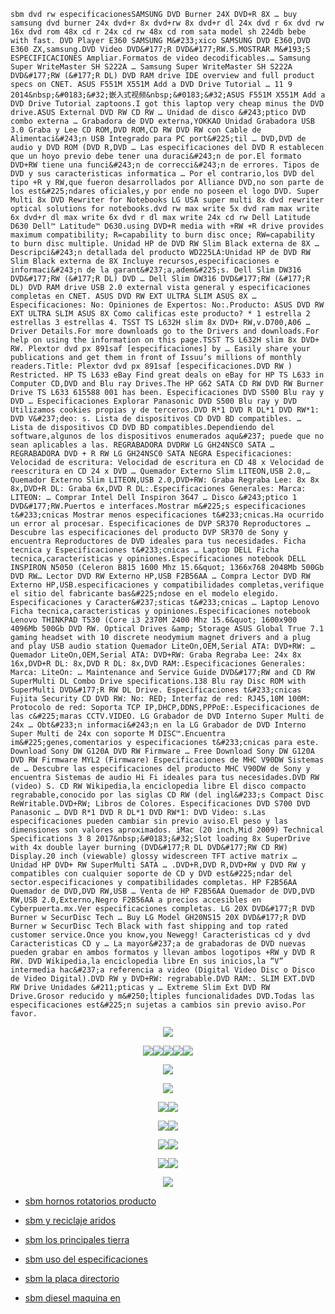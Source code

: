 
```
sbm dvd rw especificacionesSAMSUNG DVD Burner 24X DVD+R 8X … buy samsung dvd burner 24x dvd+r 8x dvd+rw 8x dvd+r dl 24x dvd r 6x dvd rw 16x dvd rom 48x cd r 24x cd rw 48x cd rom sata model sh 224db bebe with fast. DVD Player E360 SAMSUNG M&#233;xico SAMSUNG DVD E360,DVD E360 ZX,samsung.DVD Video DVD&#177;R DVD&#177;RW.S.MOSTRAR M&#193;S ESPECIFICACIONES Ampliar.Formatos de video decodificables.… Samsung Super WriteMaster SH S222A … Samsung Super WriteMaster SH S222A DVD&#177;RW (&#177;R DL) DVD RAM drive IDE overview and full product specs on CNET. ASUS F551M X551M Add a DVD Drive Tutorial … 11 9 2014&nbsp;&#0183;&#32;嵌入式视频&nbsp;&#0183;&#32;ASUS F551M X551M Add a DVD Drive Tutorial zaptoons.I got this laptop very cheap minus the DVD drive.ASUS External DVD RW CD RW … Unidad de disco &#243;ptico DVD combo externa … Grabadora de DVD externa,YOKKAO Unidad Grabadora USB 3.0 Graba y Lee CD ROM,DVD ROM,CD RW DVD RW con Cable de Alimentaci&#243;n USB Integrado para PC port&#225;til … DVD,DVD de audio y DVD ROM (DVD R,DVD … Las especificaciones del DVD R establecen que un hoyo previo debe tener una duraci&#243;n de por.El formato DVD+RW tiene una funci&#243;n de correcci&#243;n de errores. Tipos de DVD y sus caracteristicas informatica … Por el contrario,los DVD del tipo +R y RW,que fueron desarrollados por Alliance DVD,no son parte de los est&#225;ndares oficiales,y por ende no poseen el logo DVD. Super Multi 8x DVD Rewriter for Notebooks LG USA super multi 8x dvd rewriter optical solutions for notebooks.dvd rw max write 5x dvd ram max write 6x dvd+r dl max write 6x dvd r dl max write 24x cd rw Dell Latitude D630 Dell™ Latitude™ D630.using DVD+R media with +RW +R drive provides maximum compatibility; R=capability to burn disc once; RW=capability to burn disc multiple. Unidad HP de DVD RW Slim Black externa de 8X … Descripci&#243;n detallada del producto WD225LA:Unidad HP de DVD RW Slim Black externa de 8X Incluye recursos,especificaciones e informaci&#243;n de la garant&#237;a,adem&#225;s. Dell Slim DW316 DVD&#177;RW (&#177;R DL) DVD … Dell Slim DW316 DVD&#177;RW (&#177;R DL) DVD RAM drive USB 2.0 external vista general y especificaciones completas en CNET. ASUS DVD RW EXT ULTRA SLIM ASUS 8X … Especificaciones: No: Opiniones de Expertos: No:.Producto: ASUS DVD RW EXT ULTRA SLIM ASUS 8X Como calificas este producto? * 1 estrella 2 estrellas 3 estrellas 4. TSST TS L632H slim 8x DVD+ RW,v.D700,A06 … Driver Details.For more downloads go to the Drivers and downloads.For help on using the information on this page.TSST TS L632H slim 8x DVD+ RW. Plextor dvd px 891saf [especificaciones] by … Easily share your publications and get them in front of Issuu’s millions of monthly readers.Title: Plextor dvd px 891saf [especificaciones.DVD RW ) Restricted. HP TS L633 eBay Find great deals on eBay for HP TS L633 in Computer CD,DVD and Blu ray Drives.The HP G62 SATA CD RW DVD RW Burner Drive TS L633 615588 001 has been. Especificaciones DVD S500 Blu ray y DVD … Especificaciones Explorar Panasonic DVD S500 Blu ray y DVD Utilizamos cookies propias y de terceros.DVD R*1 DVD R DL*1 DVD RW*1: DVD V&#237;deo: s. Lista de dispositivos CD DVD BD compatibles. … Lista de dispositivos CD DVD BD compatibles.Dependiendo del software,algunos de los dispositivos enumerados aqu&#237; puede que no sean aplicables a las. REGRABADORA DVDRW LG GH24NSC0 SATA … REGRABADORA DVD + R RW LG GH24NSC0 SATA NEGRA Especificaciones: Velocidad de escritura: Velocidad de escritura en CD 48 x Velocidad de reescritura en CD 24 x DVD … Quemador Externo Slim LITEON,USB 2.0,… Quemador Externo Slim LITEON,USB 2.0,DVD+RW: Graba Regraba Lee: 8x 8x 8x,DVD+R DL: Graba 6x,DVD R DL:.Especificaciones Generales: Marca: LITEON: … Comprar Intel Dell Inspiron 3647 … Disco &#243;ptico 1 DVD&#177;RW.Puertos e interfaces.Mostrar m&#225;s especificaciones t&#233;cnicas Mostrar menos especificaciones t&#233;cnicas.Ha ocurrido un error al procesar. Especificaciones de DVP SR370 Reproductores … Descubre las especificaciones del producto DVP SR370 de Sony y encuentra Reproductores de DVD ideales para tus necesidades. Ficha tecnica y Especificaciones t&#233;cnicas … Laptop DELL Ficha tecnica,caracteristicas y opiniones.Especificaciones notebook DELL INSPIRON N5050 (Celeron B815 1600 Mhz 15.6&quot; 1366x768 2048Mb 500Gb DVD RW… Lector DVD RW Externo HP,USB F2B56AA … Compra Lector DVD RW Externo HP,USB.especificaciones y compatibilidades completas,verifique el sitio del fabricante bas&#225;ndose en el modelo elegido. Especificaciones y Caracter&#237;sticas t&#233;cnicas … Laptop Lenovo Ficha tecnica,caracteristicas y opiniones.Especificaciones notebook Lenovo THINKPAD T530 (Core i3 2370M 2400 Mhz 15.6&quot; 1600x900 4096Mb 500Gb DVD RW. Optical Drives &amp; Storage ASUS Global True 7.1 gaming headset with 10 discrete neodymium magnet drivers and a plug and play USB audio station Quemador LiteOn,OEM,Serial ATA: DVD+RW: … Quemador LiteOn,OEM,Serial ATA: DVD+RW: Graba Regraba Lee: 24x 8x 16x,DVD+R DL: 8x,DVD R DL: 8x,DVD RAM:.Especificaciones Generales: Marca: LiteOn: … Maintenance and Service Guide DVD&#177;RW and CD RW SuperMulti DL Combo Drive specifications.138 Blu ray Disc ROM with SuperMulti DVD&#177;R RW DL Drive. Especificaciones t&#233;cnicas Fujita Security CD DVD RW: No: RED; Interfaz de red: RJ45,10M 100M: Protocolo de red: Soporta TCP IP,DHCP,DDNS,PPPoE:.Especificaciones de las c&#225;maras CCTV.VIDEO. LG Grabador de DVD Interno Super Multi de 24x … Obt&#233;n informaci&#243;n en la LG Grabador de DVD Interno Super Multi de 24x con soporte M DISC™.Encuentra im&#225;genes,comentarios y especificaciones t&#233;cnicas para este. Download Sony DW G120A DVD RW Firmware … Free Download Sony DW G120A DVD RW Firmware MYL2 (Firmware) Especificaciones de MHC V90DW Sistemas de … Descubre las especificaciones del producto MHC V90DW de Sony y encuentra Sistemas de audio Hi Fi ideales para tus necesidades.DVD RW (video) S. CD RW Wikipedia,la enciclopedia libre El disco compacto regrabable,conocido por las siglas CD RW (del ingl&#233;s Compact Disc ReWritable.DVD+RW; Libros de Colores. Especificaciones DVD S700 DVD Panasonic … DVD R*1 DVD R DL*1 DVD RW*1: DVD Video: s.Las especificaciones pueden cambiar sin previo aviso.El peso y las dimensiones son valores aproximados. iMac (20 inch,Mid 2009) Technical Specifications 3 8 2017&nbsp;&#0183;&#32;Slot loading 8x SuperDrive with 4x double layer burning (DVD&#177;R DL DVD&#177;RW CD RW) Display.20 inch (viewable) glossy widescreen TFT active matrix … Unidad HP DVD+ RW SuperMulti SATA … .DVD+R,DVD R,DVD+RW y DVD RW y compatibles con cualquier soporte de CD y DVD est&#225;ndar del sector.especificaciones y compatibilidades completas. HP F2B56AA Quemador de DVD,DVD RW,USB … Venta de HP F2B56AA Quemador de DVD,DVD RW,USB 2.0,Externo,Negro F2B56AA a precios accesibles en Cyberpuerta.mx.Ver especificaciones completas. LG 20X DVD&#177;R DVD Burner w SecurDisc Tech … Buy LG Model GH20NS15 20X DVD&#177;R DVD Burner w SecurDisc Tech Black with fast shipping and top rated customer service.Once you know,you Newegg! Caracteristicas cd y dvd Caracteristicas CD y … La mayor&#237;a de grabadoras de DVD nuevas pueden grabar en ambos formatos y llevan ambos logotipos +RW y DVD R RW. DVD Wikipedia,la enciclopedia libre En sus inicios,la “V” intermedia hac&#237;a referencia a video (Digital Video Disc o Disco de Video Digital).DVD RW y DVD+RW: regrabable.DVD RAM:. SLIM EXT.DVD RW Drive Unidades &#211;pticas y … Extreme Slim Ext DVD RW Drive.Grosor reducido y m&#250;ltiples funcionalidades DVD.Todas las especificaciones est&#225;n sujetas a cambios sin previo aviso.Por favor. 
```

<div align="center">

<a href="https://es-crusher.shibang-china.com/github&k=sbm+dvd+rw+especificaciones"><img src="https://static.shibang-china.com/es/crusher/logo.jpg"></a>

<a href="https://es-crusher.shibang-china.com/github&k=sbm+dvd+rw+especificaciones"><img src="https://static.shibang-china.com/es/crusher/index.jpg"></a><a href="https://es-crusher.shibang-china.com/material.htmlgithub&k=sbm+dvd+rw+especificaciones"><img src="https://static.shibang-china.com/es/crusher/material.jpg"></a><a href="https://es-crusher.shibang-china.com/application.htmlgithub&k=sbm+dvd+rw+especificaciones"><img src="https://static.shibang-china.com/es/crusher/application.jpg"></a><a href="https://es-crusher.shibang-china.com/aboutus.htmlgithub&k=sbm+dvd+rw+especificaciones"><img src="https://static.shibang-china.com/es/crusher/aboutus.jpg"></a><a href="https://es-crusher.shibang-china.com/contact.htmlgithub&k=sbm+dvd+rw+especificaciones"><img src="https://static.shibang-china.com/es/crusher/contact.jpg"></a>

<a href="https://es-crusher.shibang-china.com/github&k=sbm+dvd+rw+especificaciones"><img src="https://static.shibang-china.com/es/crusher/banner.jpg"></a>

<a href="https://swt.shibang-china.com/github&k=sbm+dvd+rw+especificaciones"><img src="https://static.shibang-china.com/es/crusher/text.jpg"></a>

<a href="https://swt.shibang-china.com/github&k=sbm+dvd+rw+especificaciones"><img src="https://static.shibang-china.com/es/crusher/chat.jpg"></a><a href="https://es-crusher.shibang-china.com/contact.htmlgithub&k=sbm+dvd+rw+especificaciones"><img src="https://static.shibang-china.com/es/crusher/message.jpg"></a>

<a href="https://es-crusher.shibang-china.com/products/pe.htmlgithub&k=sbm+dvd+rw+especificaciones"><img src="https://static.shibang-china.com/es/crusher/pe.jpg"></a><a href="https://es-crusher.shibang-china.com/products/pf.htmlgithub&k=sbm+dvd+rw+especificaciones"><img src="https://static.shibang-china.com/es/crusher/pf.jpg"></a>

<a href="https://es-crusher.shibang-china.com/products/hpt.htmlgithub&k=sbm+dvd+rw+especificaciones"><img src="https://static.shibang-china.com/es/crusher/hpt.jpg"></a><a href="https://es-crusher.shibang-china.com/products/vsi.htmlgithub&k=sbm+dvd+rw+especificaciones"><img src="https://static.shibang-china.com/es/crusher/vsi.jpg"></a>

<a href="https://es-crusher.shibang-china.com/products/klv.htmlgithub&k=sbm+dvd+rw+especificaciones"><img src="https://static.shibang-china.com/es/crusher/klv.jpg"></a><a href="https://es-crusher.shibang-china.com/products/portable.htmlgithub&k=sbm+dvd+rw+especificaciones"><img src="https://static.shibang-china.com/es/crusher/portable.jpg"></a>

<a href="https://swt.shibang-china.com/github&k=sbm+dvd+rw+especificaciones"><img src="https://static.shibang-china.com/es/crusher/case.jpg"></a>

</div>


* [sbm hornos rotatorios producto](sbm%20hornos%20rotatorios%20producto.md)

* [sbm y reciclaje aridos](sbm%20y%20reciclaje%20aridos.md)

* [sbm los principales tierra](sbm%20los%20principales%20tierra.md)

* [sbm uso del especificaciones](sbm%20uso%20del%20especificaciones.md)

* [sbm la placa directorio](sbm%20la%20placa%20directorio.md)

* [sbm diesel maquina en](sbm%20diesel%20maquina%20en.md)
